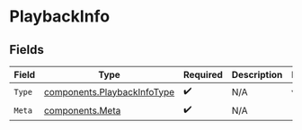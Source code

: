# PlaybackInfo


## Fields

| Field                                                                      | Type                                                                       | Required                                                                   | Description                                                                | Example                                                                    |
| -------------------------------------------------------------------------- | -------------------------------------------------------------------------- | -------------------------------------------------------------------------- | -------------------------------------------------------------------------- | -------------------------------------------------------------------------- |
| `Type`                                                                     | [components.PlaybackInfoType](../../models/components/playbackinfotype.md) | :heavy_check_mark:                                                         | N/A                                                                        | vod                                                                        |
| `Meta`                                                                     | [components.Meta](../../models/components/meta.md)                         | :heavy_check_mark:                                                         | N/A                                                                        |                                                                            |